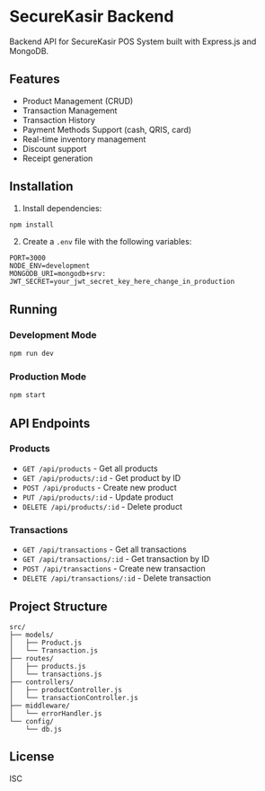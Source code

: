 # SecureKasir Backend

Backend API for SecureKasir POS System built with Express.js and MongoDB.

## Features

- Product Management (CRUD)
- Transaction Management
- Transaction History
- Payment Methods Support (cash, QRIS, card)
- Real-time inventory management
- Discount support
- Receipt generation

## Installation

1. Install dependencies:

```bash
npm install
```

2. Create a `.env` file with the following variables:

```
PORT=3000
NODE_ENV=development
MONGODB_URI=mongodb+srv:
JWT_SECRET=your_jwt_secret_key_here_change_in_production
```

## Running

### Development Mode

```bash
npm run dev
```

### Production Mode

```bash
npm start
```

## API Endpoints

### Products

- `GET /api/products` - Get all products
- `GET /api/products/:id` - Get product by ID
- `POST /api/products` - Create new product
- `PUT /api/products/:id` - Update product
- `DELETE /api/products/:id` - Delete product

### Transactions

- `GET /api/transactions` - Get all transactions
- `GET /api/transactions/:id` - Get transaction by ID
- `POST /api/transactions` - Create new transaction
- `DELETE /api/transactions/:id` - Delete transaction

## Project Structure

```
src/
├── models/
│   ├── Product.js
│   └── Transaction.js
├── routes/
│   ├── products.js
│   └── transactions.js
├── controllers/
│   ├── productController.js
│   └── transactionController.js
├── middleware/
│   └── errorHandler.js
└── config/
    └── db.js
```

## License

ISC

